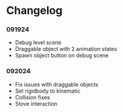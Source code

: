 # Changelog
### 091924
- Debug level scene
- Draggable object with 2 animation states
- Spawn object button on debug scene 
### 092024
- Fix issues with draggable objects
- Set rigidbody to kinematic
- Collision fixes
- Stove interaction
